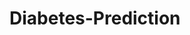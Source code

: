 # Diabetes-Prediction














































































